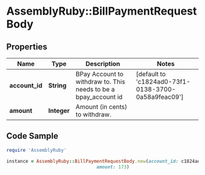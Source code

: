 # AssemblyRuby::BillPaymentRequestBody

## Properties

Name | Type | Description | Notes
------------ | ------------- | ------------- | -------------
**account_id** | **String** | BPay Account to withdraw to. This needs to be a bpay_account id | [default to &#39;c1824ad0-73f1-0138-3700-0a58a9feac09&#39;]
**amount** | **Integer** | Amount (in cents) to withdraw. | 

## Code Sample

```ruby
require 'AssemblyRuby'

instance = AssemblyRuby::BillPaymentRequestBody.new(account_id: c1824ad0-73f1-0138-3700-0a58a9feac09,
                                 amount: 173)
```


